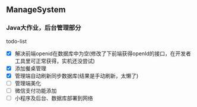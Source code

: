 ## ManageSystem
### Java大作业，后台管理部分
 todo-list
- [x] 解决前端openid在数据库中为空(修改了下前端获得openId的接口，在开发者工具里可正常获得，实机还没尝试)
- [x] 添加餐桌管理
- [x] 管理端自动刷新同步数据库(结果是手动刷新，太懒了)
- [ ] 管理端美化
- [ ] 微信支付功能添加
- [ ] 小程序及后台、数据库部署到网络
